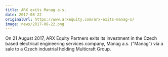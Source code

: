 ```yaml
---
title: ARX exits Manag a.s.
date: 2017-08-22
originalUrl: https://www.arxequity.com/arx-exits-manag-s/
image: news/2017-08-22.png
---
```


On 21 August 2017, ARX Equity Partners exits its investment in the Czech based electrical engineering services company, Manag a.s. (“Manag”) via a sale to a Czech industrial holding Multicraft Group.
